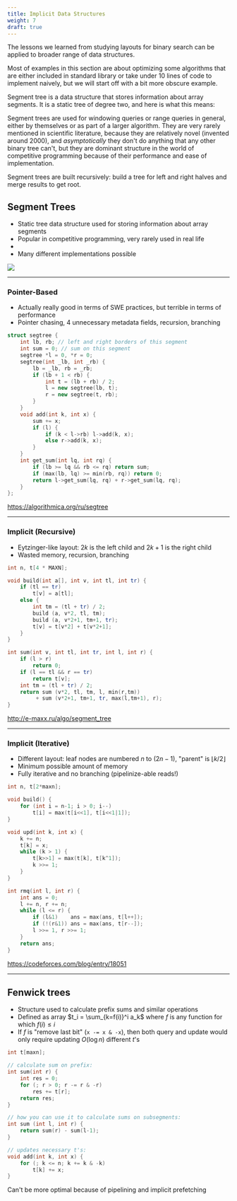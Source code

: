 ```yaml
---
title: Implicit Data Structures
weight: 7
draft: true
---
```


The lessons we learned from studying layouts for binary search can be applied to broader range of data structures.

Most of examples in this section are about optimizing some algorithms that are either included in standard library or take under 10 lines of code to implement naively, but we will start off with a bit more obscure example.

Segment tree is a data structure that stores information about array segments. It is a static tree of degree two, and here is what this means:

Segment trees are used for windowing queries or range queries in general, either by themselves or as part of a larger algorithm. They are very rarely mentioned in scientific literature, because they are relatively novel (invented around 2000), and *asymptotically* they don't do anything that any other binary tree can't, but they are dominant structure in the world of competitive programming because of their performance and ease of implementation.

Segment trees are built recursively: build a tree for left and right halves and merge results to get root.

## Segment Trees

* Static tree data structure used for storing information about array segments
* Popular in competitive programming, very rarely used in real life
* 
* Many different implementations possible

![](https://i.stack.imgur.com/xeIcl.png)

----

### Pointer-Based

* Actually really good in terms of SWE practices, but terrible in terms of performance
* Pointer chasing, 4 unnecessary metadata fields, recursion, branching

```cpp
struct segtree {
    int lb, rb; // left and right borders of this segment
    int sum = 0; // sum on this segment
    segtree *l = 0, *r = 0;
    segtree(int _lb, int _rb) {
        lb = _lb, rb = _rb;
        if (lb + 1 < rb) {
            int t = (lb + rb) / 2;
            l = new segtree(lb, t);
            r = new segtree(t, rb);
        }
    }
    void add(int k, int x) {
        sum += x;
        if (l) {
            if (k < l->rb) l->add(k, x);
            else r->add(k, x);
        }
    }
    int get_sum(int lq, int rq) {
        if (lb >= lq && rb <= rq) return sum;
        if (max(lb, lq) >= min(rb, rq)) return 0;
        return l->get_sum(lq, rq) + r->get_sum(lq, rq);
    }
};
```

https://algorithmica.org/ru/segtree

----

### Implicit (Recursive)

* Eytzinger-like layout: $2k$ is the left child and $2k+1$ is the right child
* Wasted memory, recursion, branching

```cpp
int n, t[4 * MAXN];

void build(int a[], int v, int tl, int tr) {
    if (tl == tr)
        t[v] = a[tl];
    else {
        int tm = (tl + tr) / 2;
        build (a, v*2, tl, tm);
        build (a, v*2+1, tm+1, tr);
        t[v] = t[v*2] + t[v*2+1];
    }
}

int sum(int v, int tl, int tr, int l, int r) {
    if (l > r)
        return 0;
	if (l == tl && r == tr)
        return t[v];
    int tm = (tl + tr) / 2;
    return sum (v*2, tl, tm, l, min(r,tm))
         + sum (v*2+1, tm+1, tr, max(l,tm+1), r);
}
```

http://e-maxx.ru/algo/segment_tree

----

### Implicit (Iterative)

* Different layout: leaf nodes are numbered $n$ to $(2n - 1)$, "parent" is $\lfloor k/2 \rfloor$
* Minimum possible amount of memory
* Fully iterative and no branching (pipelinize-able reads!)

```cpp
int n, t[2*maxn];

void build() {
    for (int i = n-1; i > 0; i--)
        t[i] = max(t[i<<1], t[i<<1|1]);
}

void upd(int k, int x) {
    k += n;
    t[k] = x;
    while (k > 1) {
        t[k>>1] = max(t[k], t[k^1]);
        k >>= 1;
    }
}

int rmq(int l, int r) {
    int ans = 0;
    l += n, r += n;
    while (l <= r) {
        if (l&1)    ans = max(ans, t[l++]);
        if (!(r&1)) ans = max(ans, t[r--]);
        l >>= 1, r >>= 1;
    }
    return ans;
}
```

https://codeforces.com/blog/entry/18051

---

## Fenwick trees

* Structure used to calculate prefix sums and similar operations
* Defined as array $t_i = \sum_{k=f(i)}^i a_k$ where $f$ is any function for which $f(i) \leq i$
* If $f$ is "remove last bit" (`x -= x & -x`),
  then both query and update would only require updating $O(\log n)$ different $t$'s

```cpp
int t[maxn];

// calculate sum on prefix:
int sum(int r) {
    int res = 0;
    for (; r > 0; r -= r & -r)
        res += t[r];
    return res;
}

// how you can use it to calculate sums on subsegments:
int sum (int l, int r) {
    return sum(r) - sum(l-1);
}

// updates necessary t's:
void add(int k, int x) {
    for (; k <= n; k += k & -k)
        t[k] += x;
}
```

Can't be more optimal because of pipelining and implicit prefetching

